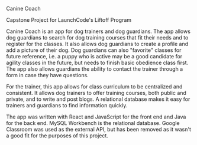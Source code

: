 Canine Coach

Capstone Project for LaunchCode's Liftoff Program

Canine Coach is an app for dog trainers and dog guardians. The app allows dog guardians to search for dog training courses that fit their needs and to register for the classes. It also allows dog guardians to create a profile and add a picture of their dog. Dog guardians can also "favorite" classes for future reference, i.e. a puppy who is active may be a good candidate for agility classes in the future, but needs to finish basic obedience class first. The app also allows guardians the ability to contact the trainer through a form in case they have questions.

For the trainer, this app allows for class curriculum to be centralized and consistent. It allows dog trainers to offer training courses, both public and private, and to write and post blogs. A relational database makes it easy for trainers and guardians to find information quickly.

The app was written with React and JavaScript for the front end and Java for the back end. MySQL Workbench is the relational database. Google Classroom was used as the external API, but has been removed as it wasn't a good fit for the purposes of this project.